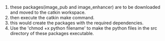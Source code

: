 1) these packages(image_pub and image_enhancer) are to be downloaded and moved to the catkin workspace. 
2) then execute the catkin make command.
3) this would create the packages with the required dependencies. 
4) Use the 'chmod +x python filename' to make the python files in the src directory of these packages executable.
